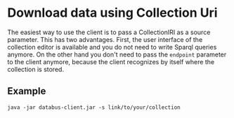 # Download data using Collection Uri

The easiest way to use the client is to pass a CollectionIRI as a source parameter. This has two advantages. First, the user interface of the collection editor is available and you do not need to write Sparql queries anymore. On the other hand you don't need to pass the `endpoint` parameter to the client anymore, because the client recognizes by itself where the collection is stored.

## Example

```
java -jar databus-client.jar -s link/to/your/collection
```
